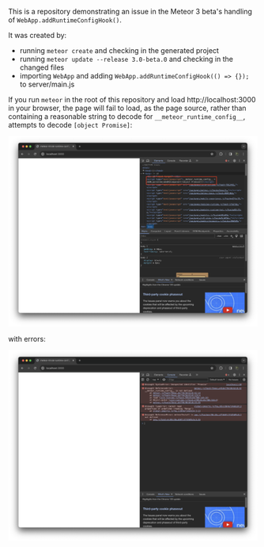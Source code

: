 This is a repository demonstrating an issue in the Meteor 3 beta's handling of
`WebApp.addRuntimeConfigHook()`.

It was created by:

* running `meteor create` and checking in the generated project
* running `meteor update --release 3.0-beta.0` and checking in the changed files
* importing `WebApp` and adding `WebApp.addRuntimeConfigHook(() => {});` to server/main.js

If you run `meteor` in the root of this repository and load
http://localhost:3000 in your browser, the page will fail to load,
as the page source, rather than containing a reasonable string to decode for
`__meteor_runtime_config__`, attempts to decode `[object Promise]`:

![Bad page source](screenshot-dom.png)

with errors:

![JS console errors](screenshot-console.png)
